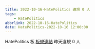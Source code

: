 ```yaml
---
title: 2022-10-16-HatePolitics 違規 0 人
tags:
    - HatePolitics
abbrlink: 2022-10-16-HatePolitics
date: HatePolitics-2022-10-16 12:00:00
---
```

HatePolitics 板 [板規連結](https://www.ptt.cc/bbs/HatePolitics/M.1617115262.A.D60.html)
昨天違規 0 人
